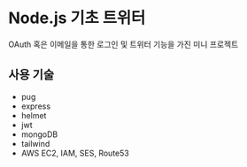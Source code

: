 # Node.js 기초 트위터

OAuth 혹은 이메일을 통한 로그인 및 트위터 기능을 가진 미니 프로젝트

## 사용 기술

- pug
- express
- helmet
- jwt
- mongoDB
- tailwind
- AWS EC2, IAM, SES, Route53
